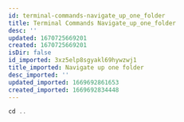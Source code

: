 ```yaml
---
id: terminal-commands-navigate_up_one_folder
title: Terminal Commands Navigate_up_one_folder
desc: ''
updated: 1670725669201
created: 1670725669201
isDir: false
id_imported: 3xz5elp8sgyakl69hywzwj1
title_imported: Navigate up one folder
desc_imported: ''
updated_imported: 1669692861653
created_imported: 1669692834448
---
```

```javascript
cd ..
```